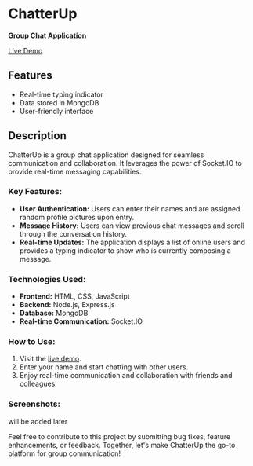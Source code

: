 # ChatterUp
**Group Chat Application**

[Live Demo](https://ravi1104.github.io/ChatterUp/)

## Features
- Real-time typing indicator
- Data stored in MongoDB
- User-friendly interface

## Description
ChatterUp is a group chat application designed for seamless communication and collaboration. It leverages the power of Socket.IO to provide real-time messaging capabilities.

### Key Features:
- **User Authentication:** Users can enter their names and are assigned random profile pictures upon entry.
- **Message History:** Users can view previous chat messages and scroll through the conversation history.
- **Real-time Updates:** The application displays a list of online users and provides a typing indicator to show who is currently composing a message.

### Technologies Used:
- **Frontend:** HTML, CSS, JavaScript
- **Backend:** Node.js, Express.js
- **Database:** MongoDB
- **Real-time Communication:** Socket.IO

### How to Use:
1. Visit the [live demo](https://ravi1104.github.io/ChatterUp/).
2. Enter your name and start chatting with other users.
3. Enjoy real-time communication and collaboration with friends and colleagues.

### Screenshots:
will be added later

Feel free to contribute to this project by submitting bug fixes, feature enhancements, or feedback. Together, let's make ChatterUp the go-to platform for group communication!
